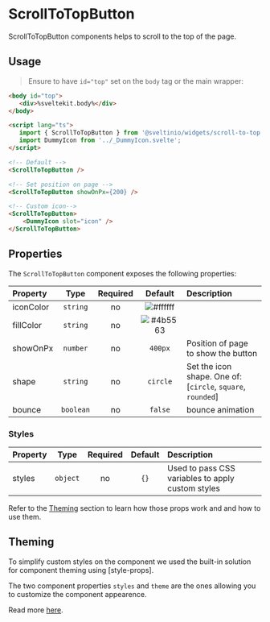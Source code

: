 # ScrollToTopButton

ScrollToTopButton components helps to scroll to the top of the page.

## Usage

> Ensure to have `id="top"` set on the `body` tag or the main wrapper:

```html
<body id="top">
   <div>%sveltekit.body%</div>
</body>
```

```html
<script lang="ts">
   import { ScrollToTopButton } from '@sveltinio/widgets/scroll-to-top';
   import DummyIcon from '../_DummyIcon.svelte';
</script>

<!-- Default -->
<ScrollToTopButton />

<!-- Set position on page -->
<ScrollToTopButton showOnPx={200} />

<!-- Custom icon-->
<ScrollToTopButton>
    <DummyIcon slot="icon" />
</ScrollToTopButton>
```

## Properties

The `ScrollToTopButton` component exposes the following properties:

| Property  | Type      | Required | Default                                                      | Description                                                 |
| :-------- | :-------: | :------: | :----------------------------------------------------------: | :---------------------------------------------------------- |
| iconColor | `string`  |    no    | ![#ffffff](https://via.placeholder.com/15/ffffff/ffffff.png) |                                                             |
| fillColor | `string`  |    no    | ![#4b5563](https://via.placeholder.com/15/4b5563/4b5563.png) |                                                             |
| showOnPx  | `number`  |    no    | `400px`                                                      | Position of page to show the button                         |
| shape     | `string`  |    no    | `circle`                                                     | Set the icon shape. One of: [`circle`, `square`, `rounded`] |
| bounce    | `boolean` |    no    | `false`                                                      | bounce animation                                            |

### Styles

| Property  | Type     | Required | Default | Description                                       |
| :-------- | :------: | :------: | :-----: | :------------------------------------------------ |
| styles    | `object` |    no    |   `{}`  | Used to pass CSS variables to apply custom styles |

Refer to the [Theming](#theming) section to learn how those props work and and how to use them.

## Theming

To simplify custom styles on the component we used the built-in solution for component theming using [style-props].

The two component properties `styles` and `theme` are the ones allowing you to customize the component appearence.

Read more [here](./THEMING.md).

